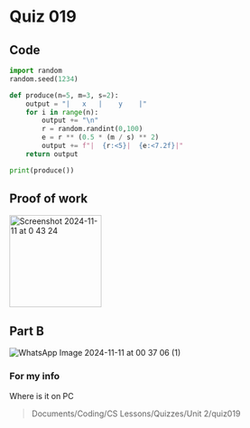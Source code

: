 # Quiz 019

## Code
```.py
import random
random.seed(1234)

def produce(n=5, m=3, s=2):
    output = "|   x   |    y    |"
    for i in range(n):
        output += "\n"
        r = random.randint(0,100)
        e = r ** (0.5 * (m / s) ** 2)
        output += f"|  {r:<5}|  {e:<7.2f}|"
    return output

print(produce())
```

## Proof of work
<img width="163" alt="Screenshot 2024-11-11 at 0 43 24" src="https://github.com/user-attachments/assets/bb486da9-c057-4be3-8eb9-5bc7c407efab">

## Part B
![WhatsApp Image 2024-11-11 at 00 37 06 (1)](https://github.com/user-attachments/assets/409b9413-19bc-4442-9bf9-f0246b34efdb)


### For my info
Where is it on PC
>Documents/Coding/CS Lessons/Quizzes/Unit 2/quiz019
